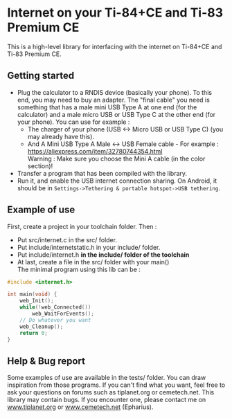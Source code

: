# Internet on your Ti-84+CE and Ti-83 Premium CE

This is a high-level library for interfacing with the internet on Ti-84+CE and Ti-83 Premium CE.

## Getting started
  * Plug the calculator to a RNDIS device (basically your phone). To this end, you may need to buy an adapter. The "final cable" you need is something that has a male mini USB Type A at one end (for the calculator) and a male micro USB or USB Type C at the other end (for your phone). You can use for example :
	* The charger of your phone (USB <-> Micro USB or USB Type C) (you may already have this).
	* And A Mini USB Type A Male <-> USB Female cable - For example :  https://aliexpress.com/item/32780744354.html  
	Warning : Make sure you choose the Mini A cable (in the color section)!
* Transfer a program that has been compiled with the library.
* Run it, and enable the USB internet connection sharing. On Android, it should be in `Settings->Tethering & portable hotspot->USB tethering`.

## Example of use
First, create a project in your toolchain folder.
Then :
 * Put src/internet.c in the src/ folder.
 * Put include/internetstatic.h in your include/ folder.
 * Put include/internet.h **in the include/ folder of the toolchain**
 * At last, create a file in the src/ folder with your main()  
The minimal program using this lib can be :
```c
#include <internet.h>

int main(void) {
	web_Init();
	while(!web_Connected())
		web_WaitForEvents();
	// Do whatever you want
	web_Cleanup();
	return 0;
}
```

## Help & Bug report
Some examples of use are available in the tests/ folder. You can draw inspiration from those programs. If you can't find what you want, feel free to ask your questions on forums such as tiplanet.org or cemetech.net.
This library may contain bugs. If you encounter one, please contact me on www.tiplanet.org or www.cemetech.net (Epharius).
